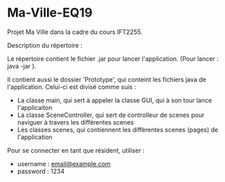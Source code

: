 # Ma-Ville-EQ19
Projet Ma Ville dans la cadre du cours IFT2255.

Description du répertoire :

Le répertoire contient le fichier .jar pour lancer l'application. (Pour lancer : java -jar ).

Il contient aussi le dossier 'Prototype', qui conteint les fichiers java de l'application. Celui-ci est divisé comme suis :

  - La classe main, qui sert à appeler la classe GUI, qui à son tour lance l'applicaiton
  - La classe SceneController, qui sert de controlleur de scenes pour naviguer à travers les différentes scenes
  - Les classes scenes, qui contiennent les différentes scenes (pages) de l'application

Pour se connecter en tant que résident, utiliser :

  - username : email@example.com
  - password : 1234

